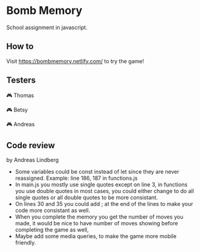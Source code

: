 # Bomb Memory

School assignment in javascript.

## How to

Visit https://bombmemory.netlify.com/ to try the game!

## Testers

:video_game: Thomas

:video_game: Betsy

:video_game: Andreas

## Code review

by Andreas Lindberg
- Some variables could be const instead of let since they are never reassigned. Example: line 186, 187 in functions.js
- In main.js you mostly use single quotes except on line 3, in functions you use double quotes in most cases, you could either change to do all single quotes or all double quotes to be more consistant.
- On lines 30 and 35 you could add ; at the end of the lines to make your code more consistant as well.
- When you complete the memory you get the number of moves you made, it would be nice to have number of moves showing before completing the game as well,
- Maybe add some media queries, to make the game more mobile friendly.

